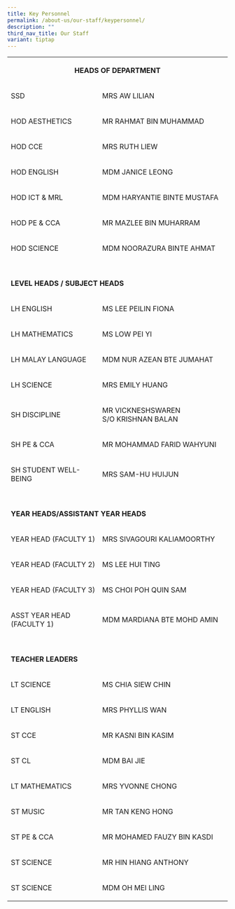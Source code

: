 ```yaml
---
title: Key Personnel
permalink: /about-us/our-staff/keypersonnel/
description: ""
third_nav_title: Our Staff
variant: tiptap
---
```

<table style="minWidth: 50px">
<colgroup>
<col>
<col>
</colgroup>
<tbody>
<tr>
<th rowspan="1" colspan="2">
<p>HEADS OF DEPARTMENT</p>
</th>
</tr>
<tr>
<td rowspan="1" colspan="1">
<p>SSD</p>
</td>
<td rowspan="1" colspan="1">
<p>MRS AW LILIAN</p>
</td>
</tr>
<tr>
<td rowspan="1" colspan="1">
<p>HOD AESTHETICS</p>
</td>
<td rowspan="1" colspan="1">
<p>MR RAHMAT BIN&nbsp;MUHAMMAD</p>
</td>
</tr>
<tr>
<td rowspan="1" colspan="1">
<p>HOD CCE</p>
</td>
<td rowspan="1" colspan="1">
<p>MRS RUTH LIEW</p>
</td>
</tr>
<tr>
<td rowspan="1" colspan="1">
<p>HOD ENGLISH</p>
</td>
<td rowspan="1" colspan="1">
<p>MDM JANICE LEONG</p>
</td>
</tr>
<tr>
<td rowspan="1" colspan="1">
<p>HOD ICT &amp; MRL</p>
</td>
<td rowspan="1" colspan="1">
<p>MDM HARYANTIE BINTE&nbsp;MUSTAFA</p>
</td>
</tr>
<tr>
<td rowspan="1" colspan="1">
<p>HOD PE &amp; CCA</p>
</td>
<td rowspan="1" colspan="1">
<p>MR MAZLEE BIN&nbsp;MUHARRAM</p>
</td>
</tr>
<tr>
<td rowspan="1" colspan="1">
<p>HOD SCIENCE</p>
</td>
<td rowspan="1" colspan="1">
<p>MDM NOORAZURA BINTE&nbsp;AHMAT</p>
</td>
</tr>
<tr>
<td rowspan="1" colspan="1">
<p></p>
</td>
<td rowspan="1" colspan="1">
<p></p>
</td>
</tr>
<tr>
<td rowspan="1" colspan="2">
<p><strong>LEVEL HEADS / SUBJECT HEADS</strong>
</p>
</td>
</tr>
<tr>
<td rowspan="1" colspan="1">
<p>LH ENGLISH</p>
</td>
<td rowspan="1" colspan="1">
<p>MS LEE PEILIN FIONA</p>
</td>
</tr>
<tr>
<td rowspan="1" colspan="1">
<p>LH MATHEMATICS</p>
</td>
<td rowspan="1" colspan="1">
<p>MS LOW PEI YI</p>
</td>
</tr>
<tr>
<td rowspan="1" colspan="1">
<p>LH MALAY LANGUAGE</p>
</td>
<td rowspan="1" colspan="1">
<p>MDM NUR AZEAN BTE&nbsp;JUMAHAT</p>
</td>
</tr>
<tr>
<td rowspan="1" colspan="1">
<p>LH SCIENCE</p>
</td>
<td rowspan="1" colspan="1">
<p>MRS EMILY HUANG</p>
</td>
</tr>
<tr>
<td rowspan="1" colspan="1">
<p>SH DISCIPLINE</p>
</td>
<td rowspan="1" colspan="1">
<p>MR VICKNESHSWAREN S/O&nbsp;KRISHNAN BALAN</p>
</td>
</tr>
<tr>
<td rowspan="1" colspan="1">
<p>SH PE &amp;&nbsp;CCA</p>
</td>
<td rowspan="1" colspan="1">
<p>MR MOHAMMAD FARID&nbsp;WAHYUNI</p>
</td>
</tr>
<tr>
<td rowspan="1" colspan="1">
<p>SH STUDENT WELL-BEING</p>
</td>
<td rowspan="1" colspan="1">
<p>MRS SAM-HU HUIJUN</p>
</td>
</tr>
<tr>
<td rowspan="1" colspan="1">
<p></p>
</td>
<td rowspan="1" colspan="1">
<p></p>
</td>
</tr>
<tr>
<td rowspan="1" colspan="2">
<p><strong>YEAR HEADS/ASSISTANT YEAR HEADS</strong>
</p>
</td>
</tr>
<tr>
<td rowspan="1" colspan="1">
<p>YEAR HEAD (FACULTY 1)</p>
</td>
<td rowspan="1" colspan="1">
<p>MRS SIVAGOURI KALIAMOORTHY</p>
</td>
</tr>
<tr>
<td rowspan="1" colspan="1">
<p>YEAR HEAD (FACULTY 2)</p>
</td>
<td rowspan="1" colspan="1">
<p>MS LEE HUI TING</p>
</td>
</tr>
<tr>
<td rowspan="1" colspan="1">
<p>YEAR HEAD (FACULTY 3)</p>
</td>
<td rowspan="1" colspan="1">
<p>MS CHOI POH QUIN SAM</p>
</td>
</tr>
<tr>
<td rowspan="1" colspan="1">
<p>ASST YEAR HEAD (FACULTY 1)</p>
</td>
<td rowspan="1" colspan="1">
<p>MDM MARDIANA BTE MOHD&nbsp;AMIN</p>
</td>
</tr>
<tr>
<td rowspan="1" colspan="1">
<p></p>
</td>
<td rowspan="1" colspan="1">
<p></p>
</td>
</tr>
<tr>
<td rowspan="1" colspan="2">
<p><strong>TEACHER LEADERS</strong>
</p>
</td>
</tr>
<tr>
<td rowspan="1" colspan="1">
<p>LT SCIENCE</p>
</td>
<td rowspan="1" colspan="1">
<p>MS&nbsp;CHIA SIEW CHIN</p>
</td>
</tr>
<tr>
<td rowspan="1" colspan="1">
<p>LT ENGLISH</p>
</td>
<td rowspan="1" colspan="1">
<p>MRS&nbsp;PHYLLIS WAN</p>
</td>
</tr>
<tr>
<td rowspan="1" colspan="1">
<p>ST CCE</p>
</td>
<td rowspan="1" colspan="1">
<p>MR&nbsp;KASNI BIN KASIM</p>
</td>
</tr>
<tr>
<td rowspan="1" colspan="1">
<p>ST CL</p>
</td>
<td rowspan="1" colspan="1">
<p>MDM BAI JIE</p>
</td>
</tr>
<tr>
<td rowspan="1" colspan="1">
<p>LT MATHEMATICS</p>
</td>
<td rowspan="1" colspan="1">
<p>MRS YVONNE CHONG</p>
</td>
</tr>
<tr>
<td rowspan="1" colspan="1">
<p>ST MUSIC</p>
</td>
<td rowspan="1" colspan="1">
<p>MR TAN KENG HONG</p>
</td>
</tr>
<tr>
<td rowspan="1" colspan="1">
<p>ST PE &amp; CCA</p>
</td>
<td rowspan="1" colspan="1">
<p>MR MOHAMED FAUZY BIN&nbsp;KASDI</p>
</td>
</tr>
<tr>
<td rowspan="1" colspan="1">
<p>ST SCIENCE</p>
</td>
<td rowspan="1" colspan="1">
<p>MR HIN HIANG ANTHONY</p>
</td>
</tr>
<tr>
<td rowspan="1" colspan="1">
<p>ST SCIENCE</p>
</td>
<td rowspan="1" colspan="1">
<p>MDM&nbsp;OH MEI LING</p>
</td>
</tr>
</tbody>
</table>
<p></p>